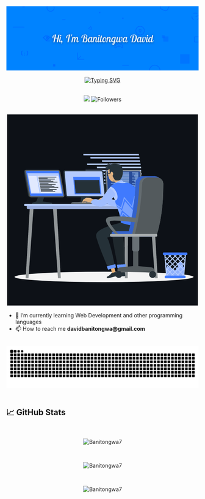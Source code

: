 <img src="./assets/hiphoto2.png" alt="Banner" />

<br>

<div align="center">

<a href="https://git.io/typing-svg"><img src="https://readme-typing-svg.demolab.com?font=Castoro&weight=600&size=22&pause=1000&color=1BF2F7&center=true&width=835&lines=Welcome+to+my+Github+profile+😊+!;I'm+Banitongwa+David;Feel+free+to+browse+through+my+Github+profile+🚀" alt="Typing SVG" /></a>
</div>

<br>

<div align="center">
  <img src="https://komarev.com/ghpvc/?username=Banitongwa7&color=blue&style=flat" />
  <img alt="Followers" src="https://img.shields.io/github/followers/Banitongwa7" />
</div>

<br>

<p align="center"><img src="./assets/animation.gif" alt="Banitongwa7" /></p>

<ul>
  <li>🌱 I’m currently learning Web Development and other programming languages</li>
  <li>📫 How to reach me <strong>davidbanitongwa@gmail.com</strong></li>
</ul>

<br>
<div align="center">
<img src="https://github.com/Banitongwa7/Banitongwa7/blob/output/github-contribution-grid-snake.svg" alt="Snake animation" />
</div>
<br>

<h2>📈 GitHub Stats</h2>

<br>

<p align="center"><img src="https://github-readme-stats.vercel.app/api/top-langs?username=Banitongwa7&show_icons=true&theme=tokyonight&langs_count=8" alt="Banitongwa7" bg_color=#808080/></p>

<br/>

<p align="center"><img src="https://github-readme-stats.vercel.app/api?username=Banitongwa7&show_icons=true&theme=tokyonight" alt="Banitongwa7" /></p>

<br>

<p align="center"><img src="https://github-profile-summary-cards.vercel.app/api/cards/profile-details?username=Banitongwa7&theme=tokyonight" alt="Banitongwa7"/></p>

